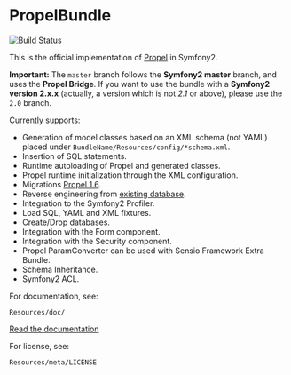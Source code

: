 PropelBundle
============

[![Build Status](https://secure.travis-ci.org/propelorm/PropelBundle.png)](http://travis-ci.org/propelorm/PropelBundle)

This is the official implementation of [Propel](http://www.propelorm.org/) in Symfony2.

**Important:** The `master` branch follows the **Symfony2 master** branch, and uses the **Propel Bridge**.
If you want to use the bundle with a **Symfony2 version 2.x.x** (actually, a version which is not _2.1_ or above), please use the `2.0` branch.


Currently supports:

 * Generation of model classes based on an XML schema (not YAML) placed under `BundleName/Resources/config/*schema.xml`.
 * Insertion of SQL statements.
 * Runtime autoloading of Propel and generated classes.
 * Propel runtime initialization through the XML configuration.
 * Migrations [Propel 1.6](http://www.propelorm.org/documentation/10-migrations.html).
 * Reverse engineering from [existing database](http://www.propelorm.org/cookbook/working-with-existing-databases.html).
 * Integration to the Symfony2 Profiler.
 * Load SQL, YAML and XML fixtures.
 * Create/Drop databases.
 * Integration with the Form component.
 * Integration with the Security component.
 * Propel ParamConverter can be used with Sensio Framework Extra Bundle.
 * Schema Inheritance.
 * Symfony2 ACL.

For documentation, see:

    Resources/doc/

[Read the documentation](https://github.com/propelorm/PropelBundle/blob/master/Resources/doc/README.markdown)

For license, see:

    Resources/meta/LICENSE
